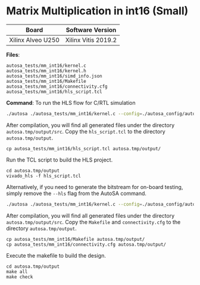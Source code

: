 # Matrix Multiplication in int16 (Small) 

Board        | Software Version
-------------|-----------------
Xilinx Alveo U250 | Xilinx Vitis 2019.2

__Files__:
```
autosa_tests/mm_int16/kernel.c
autosa_tests/mm_int16/kernel.h
autosa_tests/mm_int16/simd_info.json
autosa_tests/mm_int16/Makefile
autosa_tests/mm_int16/connectivity.cfg
autosa_tests/mm_int16/hls_script.tcl
```

__Command__:
To run the HLS flow for C/RTL simulation
```bash
./autosa ./autosa_tests/mm_int16/kernel.c --config=./autosa_config/autosa_config.json --target=autosa_hls_c --output-dir=./autosa.tmp/output --sa-sizes="{kernel[]->space_time[3];kernel[]->array_part[16,16,16];kernel[]->latency[8,8];kernel[]->simd[2]}" --simd-info=./autosa_tests/mm_int16/simd_info.json --host-serialize --hls
```

After compilation, you will find all generated files under the directory `autosa.tmp/output/src`. Copy the `hls_script.tcl` to the directory `autosa.tmp/output`.

```
cp autosa_tests/mm_int16/hls_script.tcl autosa.tmp/output/
```

Run the TCL script to build the HLS project.

```
cd autosa.tmp/output
vivado_hls -f hls_script.tcl
```

Alternatively, if you need to generate the bitstream for on-board testing, simply remove the `--hls` flag from the AutoSA command.
```bash
./autosa ./autosa_tests/mm_int16/kernel.c --config=./autosa_config/autosa_config.json --target=autosa_hls_c --output-dir=./autosa.tmp/output --sa-sizes="{kernel[]->space_time[3];kernel[]->array_part[16,16,16];kernel[]->latency[8,8];kernel[]->simd[2]}" --simd-info=./autosa_tests/mm_int16/simd_info.json --host-serialize
```

After compilation, you will find all generated files under the directory `autosa.tmp/output/src`. Copy the `Makefile` and `connectivity.cfg` to the directory `autosa.tmp/output`.

```
cp autosa_tests/mm_int16/Makefile autosa.tmp/output/
cp autosa_tests/mm_int16/connectivity.cfg autosa.tmp/output/
```

Execute the makefile to build the design.

```
cd autosa.tmp/output
make all
make check
```